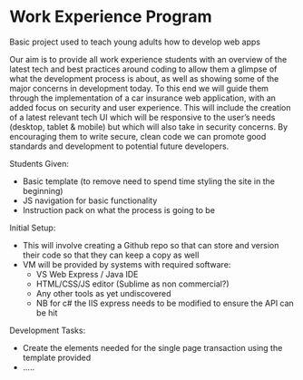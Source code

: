 Work Experience Program
========================

Basic project used to teach young adults how to develop web apps

Our aim is to provide all work experience students with an overview of the latest tech and best practices around coding to allow them a glimpse of what the development process is about, as well as showing some of the major concerns in development today.  To this end we will guide them through the implementation of a car insurance web application, with an added focus on security and user experience.  This will include the creation of a latest relevant tech UI which will be responsive to the user’s needs (desktop, tablet & mobile) but which will also take in security concerns.  By encouraging them to write secure, clean code we can promote good standards and development to potential future developers.

Students Given:
- Basic template (to remove need to spend time styling the site in the beginning)
- JS navigation for basic functionality
- Instruction pack on what the process is going to be

Initial Setup:
- This will involve creating a Github repo so that can store and version their code so that they can keep a copy as well
- VM will be provided by systems with required software:
    - VS Web Express / Java IDE
    - HTML/CSS/JS editor (Sublime as non commercial?)
    - Any other tools as yet undiscovered
    - NB for c# the IIS express needs to be modified to ensure the API can be hit

Development Tasks:
- Create the elements needed for the single page transaction using the template provided
- .....
